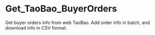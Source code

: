 # Get_TaoBao_BuyerOrders
Get buyer orders info from web TaoBao. Add order info in batch, and download info in CSV format.
